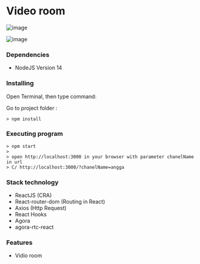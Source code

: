 # Video room

![image](https://user-images.githubusercontent.com/37723902/143978890-dd1a9a97-9d65-44d3-8a1f-47e097be3671.png)

![image](https://user-images.githubusercontent.com/37723902/143979361-e26bb57e-d751-4774-97cc-9514f16424fb.png)


### Dependencies

- NodeJS Version 14

### Installing

Open Terminal, then type command:

Go to project folder :
``` 
> npm install
```

### Executing program
```
> npm start
> 
> open http://localhost:3000 in your browser with parameter chanelName in url
> C/ http://localhost:3000/?chanelName=angga
```

### Stack technology
- ReactJS (CRA)
- React-router-dom (Routing in React)
- Axios (Http Request)
- React Hooks
- Agora
- agora-rtc-react

### Features
- Vidio room

